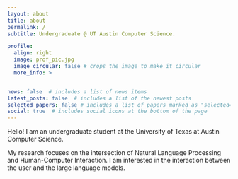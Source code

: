 ```yaml
---
layout: about
title: about
permalink: /
subtitle: Undergraduate @ UT Austin Computer Science. 

profile:
  align: right
  image: prof_pic.jpg
  image_circular: false # crops the image to make it circular
  more_info: >


news: false  # includes a list of news items
latest_posts: false  # includes a list of the newest posts
selected_papers: false # includes a list of papers marked as "selected={true}"
social: true  # includes social icons at the bottom of the page
---
```


Hello! I am an undergraduate student at the University of Texas at Austin Computer Science. 

My research focuses on the intersection of Natural Language Processing and Human-Computer Interaction. I am interested in the interaction between the user and the large language models. 